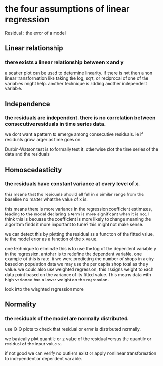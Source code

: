 # the four assumptions of linear regression

Residual
: the error of a model

## Linear relationship
### there exists a linear relationship between x and y

a scatter plot can be used to determine linearity. if there is not then a non linear transformation like taking the log, sqrt, or reciprocal of one of the variables might help. another technique is adding another independent variable.

## Independence
### the residuals are independent. there is no correlation between consecutive residuals in time series data.

we dont want a pattern to emerge among consecutive residuals. ie if residuals grow larger as time goes on.

Durbin-Watson test is to formally test it, otherwise plot the time series of the data and the residuals


## Homoscedasticity 
### the residuals have constant variance at every level of x.

this means that the residuals should all fall in a similar range from the baseline no matter what the value of x is.

this means there is more variance in the regression coefficient estimates, leading to the model declaring a term is more significant when it is not. I think this is becuase the coefficient is more likely to change meaning the algorithm finds it more important to tune? this might not make sense.

we can detect this by plotting the residual as a funciton of the fitted value, ie the model error as a function of the x value.

one technique to eliminate this is to use the log of the dependent variable y in the regression. antoher is to redefine the dependent variable. one example of this is rate. if we were predicting the number of shops in a city based on population data we may use the per capita shop total as the y value. we could also use weighted regression, this assigns weight to each data point based on the variance of its fitted value. This means data with high variance has a lower weight on the regression.

look into the wieghted regression more

## Normality 
### the residuals of the model are normally distributed.

use Q-Q plots to check that residual or error is distributed normally.

we basically plot quantile or z value of the residual versus the quantile or residual of the input value x.

if not good we can verify no outliers exist or apply nonlinear transformation to independent or dependent variable.